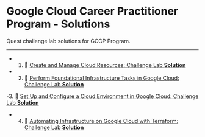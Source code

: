 # Google Cloud Career Practitioner Program - Solutions
Quest challenge lab solutions for GCCP Program.
<hr>

- 1. 🔗  [Create and Manage Cloud Resources: Challenge Lab **Solution**](https://github.com/Ankushdas178/GCCP-Solutions/blob/main/Create%20and%20Manage%20Cloud%20Resources:%20Challenge%20Lab.md)

- 2. 🔗   [Perform Foundational Infrastructure Tasks in Google Cloud: Challenge Lab **Solution**](https://github.com/Ankushdas178/GCCP-Solutions/blob/main/Perform%20Foundational%20Infrastructure%20Tasks%20in%20Google%20Cloud:%20Challenge%20Lab.md)

-3. 🔗 [Set Up and Configure a Cloud Environment in Google Cloud: Challenge Lab **Solution**](https://github.com/Ankushdas178/GCCP-Solutions/blob/main/Set%20Up%20and%20Configure%20a%20Cloud%20Environment%20in%20Google%20Cloud.md)

- 4. 🔗 [Automating Infrastructure on Google Cloud with Terraform: Challenge Lab **Solution**](https://github.com/Ankushdas178/GCCP-Solutions/blob/main/Automating%20Infrastructure%20on%20Google%20Cloud%20with%20Terraform:%20Challenge%20Lab.md)
